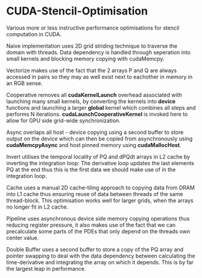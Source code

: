 # CUDA-Stencil-Optimisation
Various more or less instructive performance optimisations for stencil computation in CUDA.

Naive implementation uses 2D grid striding technique to traverse the domain with threads. Data dependency is handled through seperation into small kernels and blocking memory copying with cudaMemcpy.

Vectorize makes use of the fact that the 2 arrays P and Q are always accessed in pairs so they may as well exist next to eachother in memory in an RGB sense.

Cooperative removes all **cudaKernelLaunch** overhead associated with launching many small kernels, by converting the kernels into __device__ functions and launching a larger __global__ kernel which combines all steps and performs N iterations. **cudaLaunchCooperativeKernel** is invoked here to allow for GPU side grid-wide synchronization.

Async overlaps all host - device copying using a second buffer to store output on the device which can then be copied from asynchronously using **cudaMemcpyAsync** and host pinned memory using **cudaMallocHost**. 

Invert utilises the temporal locality of PQ and dPQdt arrays in L2 cache by inverting the integration loop: The derivative loop updates the last elements PQ at the end thus this is the first data we should make use of in the integration loop.

Cache uses a manual 2D cache-tiling approach to copying data from DRAM into L1 cache thus ensuring reuse of data between threads of the same thread-block. This optimisation works well for larger grids, when the arrays no longer fit in L2 cache.

Pipeline uses asynchronous device side memory copying operations thus reducing register pressure, it also makes use of the fact that we can precalculate some parts of the PDEs that only depend on the threads own center value.

Double Buffer uses a second buffer to store a copy of the PQ array and pointer swapping to deal with the data dependency between calculating the time-derivative and integrating the array on which it depends. This is by far the largest leap in performance.
